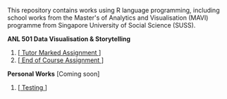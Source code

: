 

This repository contains works using R language programming, including school works from the Master's of Analytics and Visualisation (MAVI) programme from Singapore University of Social Science (SUSS).


**ANL 501 Data Visualisation & Storytelling**

  1. [<a href="https://wei-kiat-tan.github.io/R-programming-Portfolio/Tutor-Marked-Assignment/"> Tutor Marked Assignment </a>]
  2. [<a href="insert link/"> End of Course Assignment </a>]
     

**Personal Works** [Coming soon]
  1. [<a href="insert testing link/"> Testing </a>]

 

